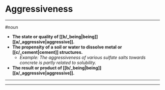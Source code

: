 # Aggressiveness
---
#noun
- **The state or quality of [[b/_being|being]] [[a/_aggressive|aggressive]].**
- **The propensity of a soil or water to dissolve metal or [[c/_cement|cement]] structures.**
	- _Example: The aggressiveness of various sulfate salts towards concrete is partly related to solubility._
- **The result or product of [[b/_being|being]] [[a/_aggressive|aggressive]].**
---
---
